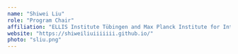 ```yaml
---
name: "Shiwei Liu"
role: "Program Chair"
affiliation: "ELLIS Institute Tübingen and Max Planck Institute for Intelligent Systems"
website: "https://shiweiliuiiiiiii.github.io/"
photo: "sliu.png"
---
```

